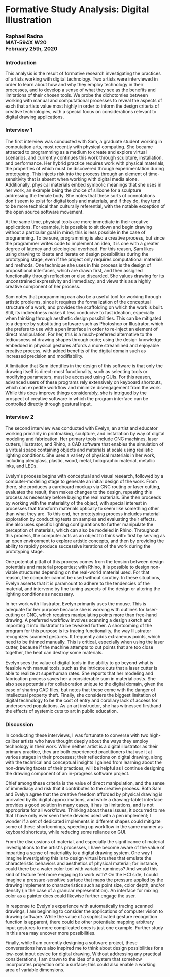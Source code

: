 # Formative Study Analysis: Digital Illustration
### Raphael Radna<br>MAT-594X W20<br>February 25th, 2020

### Introduction
This analysis is the result of formative research investigating the practices of artists working with digital technology. Two artists were interviewed in order to learn about how and why they employ technology in their processes, and to develop a sense of what they see as the benefits and limitations of their chosen tools. We probe the dichotomies between working with manual and computational processes to reveal the aspects of each that artists value most highly in order to inform the design criteria of creative technologies, with a special focus on considerations relevant to digital drawing applications.

### Interview 1
The first interview was conducted with Sam, a graduate student working in computation arts, most recently with physical computing. She became attracted to programming as a medium to create and explore virtual scenarios, and currently continues this work through sculpture, installation, and performance. Her hybrid practice requires work with physical materials, the properties of which must be discovered through experimentation during prototyping. This injects risk into the process through an element of time-sensitivity that is absent when working with digital media alone. Additionally, physical materials embed symbolic meanings that she uses in her work, an example being the choice of silicone for a sculpture addressing the female body. She notes that these sorts of connotations don't seem to exist for digital tools and materials, and if they do, they tend to be more technical than culturally referential, with the notable exception of the open source software movement.

At the same time, physical tools are more immediate in their creative applications. For example, it is possible to sit down and begin drawing without a particular goal in mind; this is less possible in the case of programming. To be sure, programming is also a creative process, but since the programmer writes code to implement an idea, it is one with a greater degree of latency and teleological overhead. For this reason, Sam likes using drawing to ideate and iterate on design possibilities during the prototyping stage, even if the project only requires computational materials and methods. One technique she uses in this process is the design of propositional interfaces, which are drawn first, and then assigned functionality through reflection or else discarded. She values drawing for its unconstrained expressivity and immediacy, and views this as a highly creative component of her process.

Sam notes that programming can also be a useful tool for working through artistic problems, since it requires the formalization of the conceptual structure of a work, and provides the scaffolding on which the work is built. Still, its indirectness makes it less conducive to fast ideation, especially when thinking through aesthetic design possibilities. This can be mitigated to a degree by substituting software such as Photoshop or Illustrator, which she prefers to use with a pen interface in order to re-inject an element of direct manipulation. For her, this is a much-preferred alternative to the tediousness of drawing shapes through code; using the design knowledge embedded in physical gestures affords a more streamlined and enjoyable creative process, with added benefits of the digital domain such as increased precision and modifiability.

A limitation that Sam identifies in the design of this software is that only the drawing itself is direct: most functionality, such as selecting tools or modifying parameters, must be accessed using GUIs. For this reason, advanced users of these programs rely extensively on keyboard shortcuts, which can expedite workflow and minimize disengagement from the work. While this does improve things considerably, she is intrigued by the prospect of creative software in which the program interface can be controlled directly through gestural input.

### Interview 2
The second interview was conducted with Evelyn, an artist and educator working primarily in printmaking, sculpture, and installation by way of digital modeling and fabrication. Her primary tools include CNC machines, laser cutters, Illustrator, and Rhino, a CAD software that enables the simulation of a virtual space containing objects and materials at scale using realistic lighting conditions. She uses a variety of physical materials in her work, including plexiglass, plastic, wood, metal, holographic material, metallic inks, and LEDs.

Evelyn's process begins with conceptual and visual research, followed by a computer-modeling stage to generate an initial design of the work. From there, she produces a cardboard mockup via CNC routing or laser cutting, evaluates the result, then makes changes to the design, repeating this process as necessary before buying the real materials. She then proceeds by working with the materiality of the object, with special interest in processes that transform materials optically to seem like something other than what they are. To this end, her prototyping process includes material exploration by conducting tests on samples and evaluating their effects. She also uses specific lighting configurations to further manipulate the perception of materials, which can also be modeled in Rhino. Throughout this process, the computer acts as an object to think with: first by serving as an open environment to explore artistic concepts, and then by providing the ability to rapidly produce successive iterations of the work during the prototyping stage.

One potential pitfall of this process comes from the tension between design potentials and material properties; with Rhino, it is possible to design non-viable structures depending on the real-world material used. For that reason, the computer cannot be used without scrutiny. In these situations, Evelyn asserts that it is paramount to adhere to the tendencies of the material, and intervene by fine tuning aspects of the design or altering the lighting conditions as necessary.

In her work with Illustrator, Evelyn primarily uses the mouse. This is adequate for her purpose because she is working with outlines for laser-cutting or CNC, which requires manipulating points more than free-hand drawing. A preferred workflow involves scanning a design sketch and importing it into Illustrator to be tweaked further. A shortcoming of the program for this purpose is its tracing functionality, the way Illustrator recognizes scanned gestures. It frequently adds extraneous points, which need to be thinned manually. This is critical, especially when using the laser cutter, because if the machine attempts to cut points that are too close together, the heat can destroy some materials. 

Evelyn sees the value of digital tools in the ability to go beyond what is feasible with manual tools, such as the intricate cuts that a laser cutter is able to realize at superhuman rates. She reports that her modeling and fabrication process saves her a considerable sum in material costs. She also sees potentials for collaboration unique to the digital domain, given the ease of sharing CAD files, but notes that these come with the danger of intellectual property theft. Finally, she considers the biggest limitation of digital technology to be the cost of entry and corollary lack of access for underserved populations. As an art instructor, she has witnessed firsthand the effects of systemic cuts to art in public education.

### Discussion
In conducting these interviews, I was fortunate to converse with two high-caliber artists who have thought deeply about the ways they employ technology in their work. While neither artist is a digital illustrator as their primary practice, they are both experienced practitioners that use it at various stages in their processes; their reflections on digital drawing, along with the technical and conceptual insights I gained from learning about the non-drawing facets of their practices, will be helpful as I continue designing the drawing component of an in-progress software project.

Chief among these criteria is the value of direct manipulation, and the sense of immediacy and risk that it contributes to the creative process. Both Sam and Evelyn agree that the creative freedom afforded by physical drawing is unrivaled by its digital approximations, and while a drawing-tablet interface provides a good solution in many cases, it has its limitations, and is not appropriate for all workflows. Thinking about these issues, it occurred to me that I have only ever seen these devices used with a pen implement; I wonder if a set of dedicated implements in different shapes could mitigate some of these shortcomings, speeding up workflow in the same manner as keyboard shortcuts, while reducing some reliance on GUI.

From the discussions of material, and especially the significance of material investigations to the artist's processes, I have become aware of the value of imparting a sense of materiality to a digital drawing system. One way I imagine investigating this is to design virtual brushes that emulate the characteristic behaviors and aesthetics of physical material; for instance, could there be a water color tool with variable runniness? And would this kind of feature feel more engaging to work with? On the HCI side, I could imagine a pressure-sensitive surface that maps the pressure applied by the drawing implement to characteristics such as point size, color depth, and/or density (in the case of a granular representation). An interface for mixing color as a painter does could likewise further engage the user.

In response to Evelyn's experience with automatically tracing scanned drawings, I am beginning to consider the applications of computer vision to drawing software. While the value of a sophisticated gesture recognition function is apparent, there could be other potentials: mapping arbitrary input gestures to more complicated ones is just one example. Further study in this area may uncover more possibilities.

Finally, while I am currently designing a software project, these conversations have also inspired me to think about design possibilities for a low-cost input device for digital drawing. Without addressing any practical considerations, I am drawn to the idea of a system that somehow incorporates projection onto a surface; this could also enable a working area of variable dimensions.